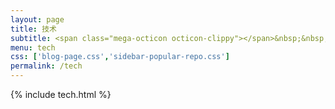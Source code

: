 ```yaml
---
layout: page
title: 技术
subtitle: <span class="mega-octicon octicon-clippy"></span>&nbsp;&nbsp; 记录成长的点滴
menu: tech
css: ['blog-page.css','sidebar-popular-repo.css']
permalink: /tech
---
```

{% include tech.html %}